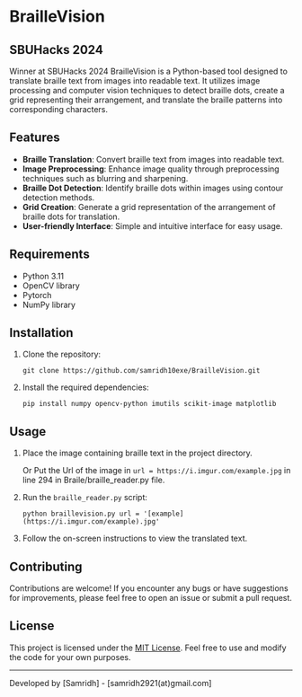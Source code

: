 # BrailleVision
## SBUHacks 2024
Winner at SBUHacks 2024
BrailleVision is a Python-based tool designed to translate braille text from images into readable text. It utilizes image processing and computer vision techniques to detect braille dots, create a grid representing their arrangement, and translate the braille patterns into corresponding characters.

## Features

- **Braille Translation**: Convert braille text from images into readable text.
- **Image Preprocessing**: Enhance image quality through preprocessing techniques such as blurring and sharpening.
- **Braille Dot Detection**: Identify braille dots within images using contour detection methods.
- **Grid Creation**: Generate a grid representation of the arrangement of braille dots for translation.
- **User-friendly Interface**: Simple and intuitive interface for easy usage.

## Requirements

- Python 3.11
- OpenCV library
- Pytorch
- NumPy library

## Installation

1. Clone the repository:

   ```
   git clone https://github.com/samridh10exe/BrailleVision.git
   ```

2. Install the required dependencies:

   ```
   pip install numpy opencv-python imutils scikit-image matplotlib
   ```

## Usage

1. Place the image containing braille text in the project directory.

   Or Put the Url of the image in `url = https://i.imgur.com/example.jpg` in line 294 in Braile/braille_reader.py file.

2. Run the `braille_reader.py` script:

   ```
   python braillevision.py url = '[example](https://i.imgur.com/example).jpg'
   ```

3. Follow the on-screen instructions to view the translated text.


## Contributing

Contributions are welcome! If you encounter any bugs or have suggestions for improvements, please feel free to open an issue or submit a pull request.

## License

This project is licensed under the [MIT License](LICENSE). Feel free to use and modify the code for your own purposes.

---

Developed by [Samridh] - [samridh2921(at)gmail.com]
